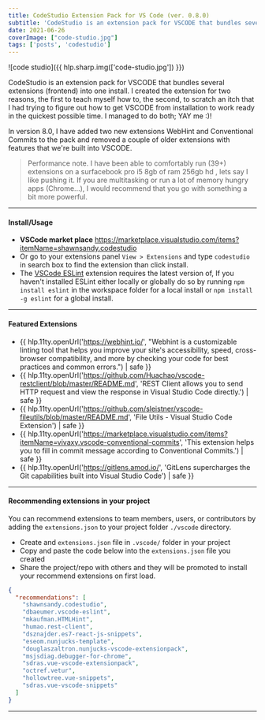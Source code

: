 ```yaml
---
title: CodeStudio Extension Pack for VS Code (ver. 0.8.0)
subtitle: 'CodeStudio is an extension pack for VSCODE that bundles several extensions (frontend) developers into one install. I created this extension for two reasons, the first to teach myself how to, the second, to scratch an itch that I had trying to figure out the quickest to get VSCODE from install to work ready.'
date: 2021-06-26
coverImage: ["code-studio.jpg"]
tags: ['posts', 'codestudio']
---
```


![code studio]({{ hlp.sharp.img(['code-studio.jpg']) }})

CodeStudio is an extension pack for VSCODE that bundles several extensions (frontend) into one install. I created the extension for two reasons, the first to teach myself how to, the second, to scratch an itch that I had trying to figure out how to get VSCODE from installation to work ready in the quickest possible time. I managed to do both; YAY me :)!

In version 8.0, I have added two new extensions WebHint and Conventional Commits to the pack and removed a couple of older extensions with features that we're built into VSCODE.

> Performance note. I have been able to comfortably run (39+) extensions on a surfacebook pro i5 8gb of ram 256gb hd , lets say I like pushing it. If you are multitasking or run a lot of memory hungry apps (Chrome...), I would recommend that you go with something a bit more powerful.

----------

#### Install/Usage

* **VSCode market place** <https://marketplace.visualstudio.com/items?itemName=shawnsandy.codestudio>
* Or go to your extensions panel `View > Extensions` and type `codestudio` in search box to find the extension than click install.
* The [VSCode ESLint](https://marketplace.visualstudio.com/items?itemName=dbaeumer.vscode-eslint) extension requires the latest version of, If you haven't installed ESLint either locally or globally do so by running `npm install eslint` in the workspace folder for a local install or `npm install -g eslint` for a global install.

----------

#### Featured Extensions

* {{ hlp.11ty.openUrl('https://webhint.io/', "Webhint is a customizable linting tool that helps you improve your site's accessibility, speed, cross-browser compatibility, and more by checking your code for best practices and common errors.") | safe }}
* {{ hlp.11ty.openUrl('https://github.com/Huachao/vscode-restclient/blob/master/README.md', 'REST Client allows you to send HTTP request and view the response in Visual Studio Code directly.') | safe }}
*  {{ hlp.11ty.openUrl('https://github.com/sleistner/vscode-fileutils/blob/master/README.md', 'File Utils - Visual Studio Code Extension') | safe }}
* {{ hlp.11ty.openUrl('https://marketplace.visualstudio.com/items?itemName=vivaxy.vscode-conventional-commits', 'This extension helps you to fill in commit message according to Conventional Commits.') | safe }}
* {{ hlp.11ty.openUrl('https://gitlens.amod.io/', 'GitLens supercharges the Git capabilities built into Visual Studio Code') | safe }}

----------

#### Recommending extensions in your project

You can recommend extensions to team members, users, or contributors by adding the `extensions.json` to your project folder `./vscode` directory.

* Create and `extensions.json` file in `.vscode/` folder in your project
* Copy and paste the code below into the `extensions.json` file you created
* Share the project/repo with others and they will be promoted to install your recommend extensions on first load.

```json
{
  "recommendations": [
    "shawnsandy.codestudio",
    "dbaeumer.vscode-eslint",
    "mkaufman.HTMLHint",
    "humao.rest-client",
    "dsznajder.es7-react-js-snippets",
    "eseom.nunjucks-template",
    "douglaszaltron.nunjucks-vscode-extensionpack",
    "msjsdiag.debugger-for-chrome",
    "sdras.vue-vscode-extensionpack",
    "octref.vetur",
    "hollowtree.vue-snippets",
    "sdras.vue-vscode-snippets"
  ]
}
```

----------
